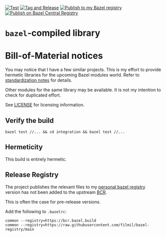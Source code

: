 [![Test](https://github.com/filmil/bazel_hello_foreign/actions/workflows/test.yml/badge.svg)](https://github.com/filmil/bazel_hello_foreign/actions/workflows/test.yml)
[![Tag and Release](https://github.com/filmil/bazel_hello_foreign/actions/workflows/tag-and-release.yml/badge.svg)](https://github.com/filmil/bazel_hello_foreign/actions/workflows/tag-and-release.yml)
[![Publish to my Bazel registry](https://github.com/filmil/bazel_hello_foreign/actions/workflows/publish.yml/badge.svg)](https://github.com/filmil/bazel_hello_foreign/actions/workflows/publish.yml)
[![Publish on Bazel Central Registry](https://github.com/filmil/bazel_hello_foreign/actions/workflows/publish-bcr.yml/badge.svg)](https://github.com/filmil/bazel_hello_foreign/actions/workflows/publish-bcr.yml)

# `bazel`-compiled library


# Bill-of-Material notices

You may notice that I have a few similar projects. This is my effort to provide hermetic libraries for the upcoming Bazel modules world. Refer to [standardization notes][stdn] for details.

[stdn]: https://hdlfactory.com/post/2025/09/29/getting-ready-for-the-brave-new-bazel-modules-world/

Other modules for the same library may be available. It is not my intention to check for duplicated effort.

See [LICENSE](./LICENSE) for licensing information.

## Verify the build

```
bazel test //... && cd integration && bazel test //...
```

## Hermeticity

This build is entirely hermetic.


## Release Registry

The project publishes the relevant files to my [personal bazel registry][mcr]
version has not been added to the upstream [BCR][bcr].

This is often the case for pre-release versions.

Add the following to `.bazelrc`:

```
common --registry=https://bcr.bazel.build
common --registry=https://raw.githubusercontent.com/filmil/bazel-registry/main
```


[bcr]: https://registry.bazel.build/
[mcr]: https://github.com/filmil/bazel-registry
